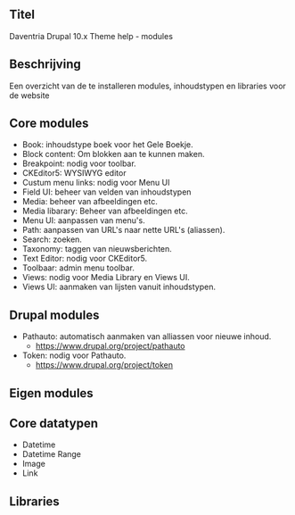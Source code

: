 ## Titel

Daventria Drupal 10.x Theme help - modules

## Beschrijving

Een overzicht van de te installeren modules, inhoudstypen en libraries voor de website

## Core modules

- Book: inhoudstype boek voor het Gele Boekje.
- Block content: Om blokken aan te kunnen maken.
- Breakpoint: nodig voor toolbar.
- CKEditor5: WYSIWYG editor
- Custum menu links: nodig voor Menu UI
- Field UI: beheer van velden van inhoudstypen
- Media: beheer van afbeeldingen etc.
- Media libarary: Beheer van afbeeldingen etc.
- Menu UI: aanpassen van menu's.
- Path: aanpassen van URL's naar nette URL's (aliassen).
- Search: zoeken.
- Taxonomy: taggen van nieuwsberichten.
- Text Editor: nodig voor CKEditor5.
- Toolbaar: admin menu toolbar.
- Views: nodig voor Media Library en Views UI.
- Views UI: aanmaken van lijsten vanuit inhoudstypen.

## Drupal modules

- Pathauto: automatisch aanmaken van alliassen voor nieuwe inhoud.
  - https://www.drupal.org/project/pathauto
- Token: nodig voor Pathauto.
  - https://www.drupal.org/project/token
  
## Eigen modules

## Core datatypen

- Datetime
- Datetime Range
- Image
- Link

## Libraries
